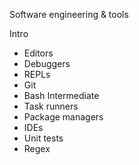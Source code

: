 Software engineering & tools

Intro
  - Editors
  - Debuggers
  - REPLs
  - Git
  - Bash
Intermediate
  - Task runners
  - Package managers
  - IDEs
  - Unit tests
  - Regex
  
